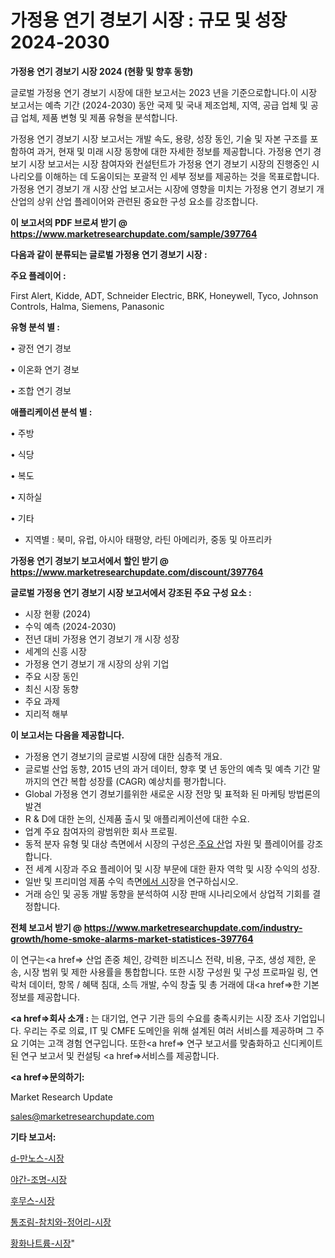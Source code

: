 # 가정용 연기 경보기 시장 : 규모 및 성장 2024-2030

<strong>가정용 연기 경보기 시장 2024 (현황 및 향후 동향)</strong>

글로벌 가정용 연기 경보기 시장에 대한 보고서는 2023 년을 기준으로합니다.이 시장 보고서는 예측 기간 (2024-2030) 동안 국제 및 국내 제조업체, 지역, 공급 업체 및 공급 업체, 제품 변형 및 제품 유형을 분석합니다.

가정용 연기 경보기 시장 보고서는 개발 속도, 용량, 성장 동인, 기술 및 자본 구조를 포함하여 과거, 현재 및 미래 시장 동향에 대한 자세한 정보를 제공합니다. 가정용 연기 경보기 시장 보고서는 시장 참여자와 컨설턴트가 가정용 연기 경보기 시장의 진행중인 시나리오를 이해하는 데 도움이되는 포괄적 인 세부 정보를 제공하는 것을 목표로합니다. 가정용 연기 경보기 개 시장 산업 보고서는 시장에 영향을 미치는 가정용 연기 경보기 개 산업의 상위 산업 플레이어와 관련된 중요한 구성 요소를 강조합니다.



<strong>이 보고서의 PDF 브로셔 받기 @ <a href=https://www.marketresearchupdate.com/sample/397764>https://www.marketresearchupdate.com/sample/397764</a></strong>



<strong>다음과 같이 분류되는 글로벌 가정용 연기 경보기 시장 :</strong>



<strong>주요 플레이어 :</strong>

First Alert, Kidde, ADT, Schneider Electric, BRK, Honeywell, Tyco, Johnson Controls, Halma, Siemens, Panasonic



<strong>유형 분석 별 :</strong>

• 광전 연기 경보

• 이온화 연기 경보

• 조합 연기 경보



<strong>애플리케이션 분석 별 :</strong>

• 주방

• 식당

• 복도

• 지하실

• 기타

<ul>
  <li>지역별 : 북미, 유럽, 아시아 태평양, 라틴 아메리카, 중동 및 아프리카</li>
</ul>


<strong>가정용 연기 경보기 보고서에서 할인 받기 @ <a href=https://www.marketresearchupdate.com/discount/397764>https://www.marketresearchupdate.com/discount/397764</a></strong>



<strong>글로벌 가정용 연기 경보기 시장 보고서에서 강조된 주요 구성 요소 :</strong>
<ul>
  <li>시장 현황 (2024)</li>
  <li>수익 예측 (2024-2030)</li>
  <li>전년 대비 가정용 연기 경보기 개 시장 성장</li>
  <li>세계의 신흥 시장</li>
  <li>가정용 연기 경보기 개 시장의 상위 기업</li>
  <li>주요 시장 동인</li>
  <li>최신 시장 동향</li>
  <li>주요 과제</li>
  <li>지리적 해부</li>
</ul>


<strong>이 보고서는 다음을 제공합니다.</strong>
<ul>
  <li>가정용 연기 경보기의 글로벌 시장에 대한 심층적 개요.</li>
  <li>글로벌 산업 동향, 2015 년의 과거 데이터, 향후 몇 년 동안의 예측 및 예측 기간 말까지의 연간 복합 성장률 (CAGR) 예상치를 평가합니다.</li>
  <li>Global 가정용 연기 경보기를위한 새로운 시장 전망 및 표적화 된 마케팅 방법론의 발견</li>
  <li>R &amp; D에 대한 논의, 신제품 출시 및 애플리케이션에 대한 수요.</li>
  <li>업계 주요 참여자의 광범위한 회사 프로필.</li>
  <li>동적 분자 유형 및 대상 측면에서 시장의 구성은<a href=> 주요 산</a>업 자원 및 플레이어를 강조합니다.</li>
  <li>전 세계 시장과 주요 플레이어 및 시장 부문에 대한 환자 역학 및 시장 수익의 성장.</li>
  <li>일반 및 프리미엄 제품 수익 측면<a href=>에서 시</a>장을 연구하십시오.</li>
  <li>거래 승인 및 공동 개발 동향을 분석하여 시장 판매 시나리오에서 상업적 기회를 결정합니다.</li>
</ul>



<strong>전체 보고서 받기 @ <a href=https://www.marketresearchupdate.com/industry-growth/home-smoke-alarms-market-statistices-397764>https://www.marketresearchupdate.com/industry-growth/home-smoke-alarms-market-statistices-397764</a></strong>

이 연구는<a href=> 산업 존중</a> 체인, 강력한 비즈니스 전략, 비용, 구조, 생성 제한, 운송, 시장 범위 및 제한 사용률을 통합합니다. 또한 시장 구성원 및 구성 프로파일 링, 연락처 데이터, 항목 / 혜택 침대, 소득 개발, 수익 창출 및 총 거래에 대<a href=>한 기본 </a>정보를 제공합니다.



<strong><a href=>회사 소</a>개 :</strong>
는 대기업, 연구 기관 등의 수요를 충족시키는 시장 조사 기업입니다. 우리는 주로 의료, IT 및 CMFE 도메인을 위해 설계된 여러 서비스를 제공하며 그 주요 기여는 고객 경험 연구입니다. 또한<a href=> 연구 보</a>고서를 맞춤화하고 신디케이트 된 연구 보고서 및 컨설팅 <a href=>서비스</a>를 제공합니다.



<strong><a href=>문의하기:</a></strong>

Market Research Update

sales@marketresearchupdate.com



<strong>기타 보고서:</strong>

<a href=https://www.linkedin.com/pulse/d-만노스-시장-현재-및-미래-성장-2029-consumer-connection-chronicles-24-/>d-만노스-시장</a>

<a href=https://www.linkedin.com/pulse/야간-조명-시장-현재-및-미래-성장-2029-consumer-connection-chronicles-24--wdxvf/>야간-조명-시장</a>

<a href=https://www.linkedin.com/pulse/후무스-시장-현재-및-미래-성장-2029-survey-savvy-insights-360-analysis-lcnof/>후무스-시장</a>

<a href=https://www.linkedin.com/pulse/통조림-참치와-정어리-시장-규모-및-성장-2023-market-matrix-musings-analysis-wdstf/>통조림-참치와-정어리-시장</a>

<a href=https://www.linkedin.com/pulse/황화나트륨-시장-세분화-연구-및-목표-고객2030년-survey-spotlight-pro-24-analysis-ysiof/>황화나트륨-시장</a>"
